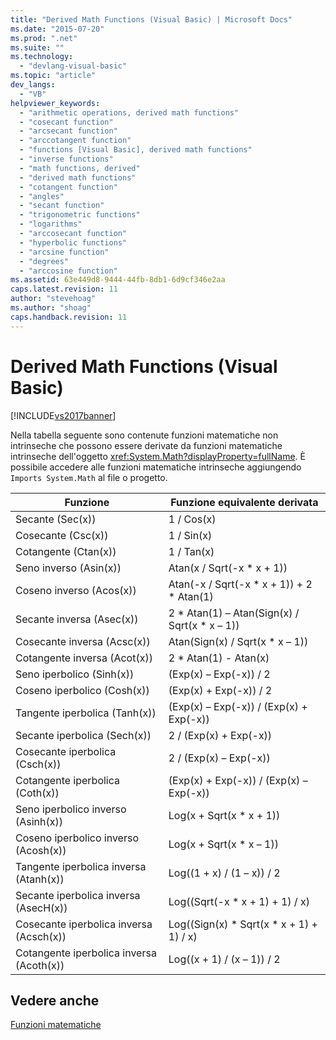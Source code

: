 ```yaml
---
title: "Derived Math Functions (Visual Basic) | Microsoft Docs"
ms.date: "2015-07-20"
ms.prod: ".net"
ms.suite: ""
ms.technology: 
  - "devlang-visual-basic"
ms.topic: "article"
dev_langs: 
  - "VB"
helpviewer_keywords: 
  - "arithmetic operations, derived math functions"
  - "cosecant function"
  - "arcsecant function"
  - "arccotangent function"
  - "functions [Visual Basic], derived math functions"
  - "inverse functions"
  - "math functions, derived"
  - "derived math functions"
  - "cotangent function"
  - "angles"
  - "secant function"
  - "trigonometric functions"
  - "logarithms"
  - "arccosecant function"
  - "hyperbolic functions"
  - "arcsine function"
  - "degrees"
  - "arccosine function"
ms.assetid: 63e449d8-9444-44fb-8db1-6d9cf346e2aa
caps.latest.revision: 11
author: "stevehoag"
ms.author: "shoag"
caps.handback.revision: 11
---
```

# Derived Math Functions (Visual Basic)
[!INCLUDE[vs2017banner](../../../visual-basic/developing-apps/includes/vs2017banner.md)]

Nella tabella seguente sono contenute funzioni matematiche non intrinseche che possono essere derivate da funzioni matematiche intrinseche dell'oggetto <xref:System.Math?displayProperty=fullName>.  È possibile accedere alle funzioni matematiche intrinseche aggiungendo `Imports System.Math` al file o progetto.  
  
|Funzione|Funzione equivalente derivata|  
|--------------|-----------------------------------|  
|Secante \(Sec\(x\)\)|1 \/ Cos\(x\)|  
|Cosecante \(Csc\(x\)\)|1 \/ Sin\(x\)|  
|Cotangente \(Ctan\(x\)\)|1 \/ Tan\(x\)|  
|Seno inverso \(Asin\(x\)\)|Atan\(x \/ Sqrt\(\-x \* x \+ 1\)\)|  
|Coseno inverso \(Acos\(x\)\)|Atan\(\-x \/ Sqrt\(\-x \* x \+ 1\)\) \+ 2 \* Atan\(1\)|  
|Secante inversa \(Asec\(x\)\)|2 \* Atan\(1\) – Atan\(Sign\(x\) \/ Sqrt\(x \* x – 1\)\)|  
|Cosecante inversa \(Acsc\(x\)\)|Atan\(Sign\(x\) \/ Sqrt\(x \* x – 1\)\)|  
|Cotangente inversa \(Acot\(x\)\)|2 \* Atan\(1\) \- Atan\(x\)|  
|Seno iperbolico \(Sinh\(x\)\)|\(Exp\(x\) – Exp\(\-x\)\) \/ 2|  
|Coseno iperbolico \(Cosh\(x\)\)|\(Exp\(x\) \+ Exp\(\-x\)\) \/ 2|  
|Tangente iperbolica \(Tanh\(x\)\)|\(Exp\(x\) – Exp\(\-x\)\) \/ \(Exp\(x\) \+ Exp\(\-x\)\)|  
|Secante iperbolica \(Sech\(x\)\)|2 \/ \(Exp\(x\) \+ Exp\(\-x\)\)|  
|Cosecante iperbolica \(Csch\(x\)\)|2 \/ \(Exp\(x\) – Exp\(\-x\)\)|  
|Cotangente iperbolica \(Coth\(x\)\)|\(Exp\(x\) \+ Exp\(\-x\)\) \/ \(Exp\(x\) – Exp\(\-x\)\)|  
|Seno iperbolico inverso \(Asinh\(x\)\)|Log\(x \+ Sqrt\(x \* x \+ 1\)\)|  
|Coseno iperbolico inverso \(Acosh\(x\)\)|Log\(x \+ Sqrt\(x \* x – 1\)\)|  
|Tangente iperbolica inversa \(Atanh\(x\)\)|Log\(\(1 \+ x\) \/ \(1 – x\)\) \/ 2|  
|Secante iperbolica inversa \(AsecH\(x\)\)|Log\(\(Sqrt\(\-x \* x \+ 1\) \+ 1\) \/ x\)|  
|Cosecante iperbolica inversa \(Acsch\(x\)\)|Log\(\(Sign\(x\) \* Sqrt\(x \* x \+ 1\) \+ 1\) \/ x\)|  
|Cotangente iperbolica inversa \(Acoth\(x\)\)|Log\(\(x \+ 1\) \/ \(x – 1\)\) \/ 2|  
  
## Vedere anche  
 [Funzioni matematiche](../../../visual-basic/language-reference/functions/math-functions.md)